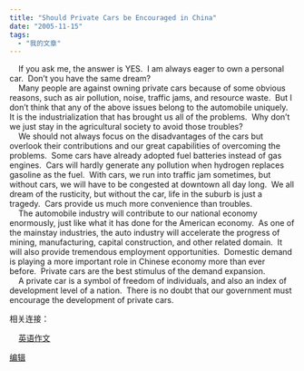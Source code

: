 ```yaml
---
title: "Should Private Cars be Encouraged in China"
date: "2005-11-15"
tags: 
  - "我的文章"
---
```


    If you ask me, the answer is YES.  I am always eager to own a personal car.  Don’t you have the same dream?  
    Many people are against owning private cars because of some obvious reasons, such as air pollution, noise, traffic jams, and resource waste.  But I don’t think that any of the above issues belong to the automobile uniquely.  It is the industrialization that has brought us all of the problems.  Why don’t we just stay in the agricultural society to avoid those troubles?  
    We should not always focus on the disadvantages of the cars but overlook their contributions and our great capabilities of overcoming the problems.  Some cars have already adopted fuel batteries instead of gas engines.  Cars will hardly generate any pollution when hydrogen replaces gasoline as the fuel.  With cars, we run into traffic jam sometimes, but without cars, we will have to be congested at downtown all day long.  We all dream of the rusticity, but without the car, life in the suburb is just a tragedy.  Cars provide us much more convenience than troubles.  
    The automobile industry will contribute to our national economy enormously, just like what it has done for the American economy.  As one of the mainstay industries, the auto industry will accelerate the progress of mining, manufacturing, capital construction, and other related domain.  It will also provide tremendous employment opportunities.  Domestic demand is playing a more important role in Chinese economy more than ever before.  Private cars are the best stimulus of the demand expansion.  
    A private car is a symbol of freedom of individuals, and also an index of development level of a nation.  There is no doubt that our government must encourage the development of private cars.  

相关连接：

    [英语作文](http://spaces.msn.com/ruanqizhen/blog/cns!5852D4F797C53FB6!1074.entry)

[编辑](http://spaces.msn.com/ruanqizhen/PersonalSpace.aspx?_c11_BlogPart_handle=cns!1pU-rgQVTuuWM1TX8W8PfmDA!1097&_c11_BlogPart_blogpart=blogentry&_c=BlogPart&_c02_owner=1)
